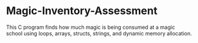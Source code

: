 # Magic-Inventory-Assessment
This C program finds how much magic is being consumed at a magic school using loops, arrays, structs, strings, and dynamic memory allocation.
